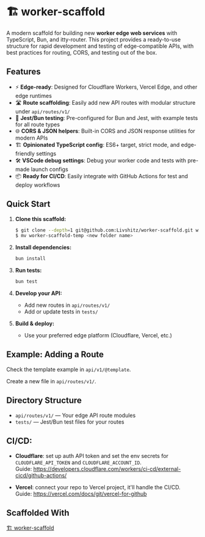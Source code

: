 # 🏗 worker-scaffold

A modern scaffold for building new **worker edge web services** with TypeScript, Bun, and itty-router. This project provides a ready-to-use structure for rapid development and testing of edge-compatible APIs, with best practices for routing, CORS, and testing out of the box.

## Features

- ⚡️ **Edge-ready**: Designed for Cloudflare Workers, Vercel Edge, and other edge runtimes
- 🛣 **Route scaffolding**: Easily add new API routes with modular structure under `api/routes/v1/`
- 🧪 **Jest/Bun testing**: Pre-configured for Bun and Jest, with example tests for all route types
- 🌐 **CORS & JSON helpers**: Built-in CORS and JSON response utilities for modern APIs
- 🏗 **Opinionated TypeScript config**: ES6+ target, strict mode, and edge-friendly settings
- 🛠 **VSCode debug settings**: Debug your worker code and tests with pre-made launch configs
- 📦 **Ready for CI/CD**: Easily integrate with GitHub Actions for test and deploy workflows

## Quick Start

1. **Clone this scaffold:**

   ```sh
   $ git clone --depth=1 git@github.com:Livshitz/worker-scaffold.git worker-scaffold-temp && rm -rf worker-scaffold-temp/.git
   $ mv worker-scaffold-temp <new folder name>
   ```

2. **Install dependencies:**

   ```sh
   bun install
   ```

3. **Run tests:**

   ```sh
   bun test
   ```

4. **Develop your API:**
   - Add new routes in `api/routes/v1/`
   - Add or update tests in `tests/`

5. **Build & deploy:**
   - Use your preferred edge platform (Cloudflare, Vercel, etc.)

## Example: Adding a Route

Check the template example in `api/v1/@template`.  

Create a new file in `api/routes/v1/`.

## Directory Structure

- `api/routes/v1/` — Your edge API route modules
- `tests/` — Jest/Bun test files for your routes

## CI/CD:
- **Cloudflare**: set up auth API token and set the env secrets for `CLOUDFLARE_API_TOKEN` and `CLOUDFLARE_ACCOUNT_ID`.  
Guide: https://developers.cloudflare.com/workers/ci-cd/external-cicd/github-actions/  
  
- **Vercel**: connect your repo to Vercel project, it'll handle the CI/CD.  
Guide: https://vercel.com/docs/git/vercel-for-github

## Scaffolded With

[🏗 worker-scaffold](https://github.com/Livshitz/worker-scaffold)
